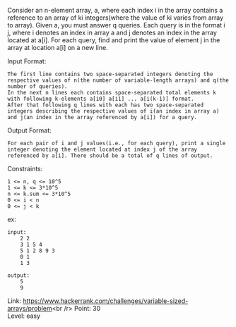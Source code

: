 Consider an n-element array, a, where each index i in the array contains a reference to an array of ki integers(where the value of ki varies from array to array). Given a, you must answer q queries. Each query is in the format i j, where i denotes an index in array a and j denotes an index in the array located at a[i]. For each query, find and print the value of element j in the array at location a[i] on a new line.

Input Format:

	The first line contains two space-separated integers denoting the respective values of n(the number of variable-length arrays) and q(the number of queries).
	In the next n lines each contains space-separated total elements k with following k-elements a[i0] a[i1] ... a[i(k-1)] format.
	After that following q lines with each has two space-separated integers describing the respective values of i(an index in array a) and j(an index in the array referenced by a[i]) for a query.

Output Format:

	For each pair of i and j values(i.e., for each query), print a single integer denoting the element located at index j of the array referenced by a[i]. There should be a total of q lines of output.

Constraints:

	1 <= n, q <= 10^5
	1 <= k <= 3*10^5
	n <= k.sum <= 3*10^5
	0 <= i < n
	0 <= j < k

ex:

	input:
		2 2
		3 1 5 4
		5 1 2 8 9 3
		0 1
		1 3

	output:
		5
		9

Link: https://www.hackerrank.com/challenges/variable-sized-arrays/problem<br /r>
Point: 30<br />
Level: easy
